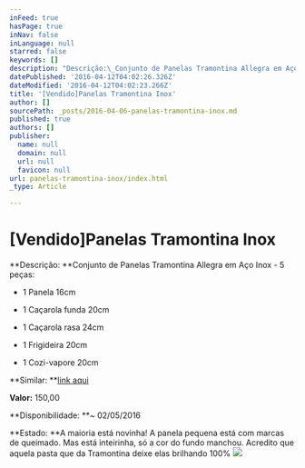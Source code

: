 ```yaml
---
inFeed: true
hasPage: true
inNav: false
inLanguage: null
starred: false
keywords: []
description: "Descrição:\_Conjunto de Panelas Tramontina Allegra em Aço Inox - 5 peças:\_"
datePublished: '2016-04-12T04:02:26.326Z'
dateModified: '2016-04-12T04:02:23.266Z'
title: '[Vendido]Panelas Tramontina Inox'
author: []
sourcePath: _posts/2016-04-06-panelas-tramontina-inox.md
published: true
authors: []
publisher:
  name: null
  domain: null
  url: null
  favicon: null
url: panelas-tramontina-inox/index.html
_type: Article

---
```

# \[Vendido\]Panelas Tramontina Inox

**Descrição: **Conjunto de Panelas Tramontina Allegra em Aço Inox - 5 peças: 

- 1 Panela 16cm

- 1 Caçarola funda 20cm

- 1 Caçarola rasa 24cm

- 1 Frigideira 20cm

- 1 Cozi-vapore 20cm

**Similar: **[link aqui][0]

**Valor:** 150,00

**Disponibilidade: **~ 02/05/2016

**Estado: **A maioria está novinha! A panela pequena está com marcas de queimado. Mas está inteirinha, só a cor do fundo manchou. Acredito que aquela pasta que da Tramontina deixe elas brilhando 100%
![](https://the-grid-user-content.s3-us-west-2.amazonaws.com/d96fd979-7108-4a66-92de-2f3803c34efd.jpg)

[0]: http://www.pontofrio.com.br/UtilidadesDomesticas/Panelas/conjuntodepanelas/Conjunto-de-Panelas-Tramontina-Allegra-65650190-em-Aco-Inox-5-pecas-2277822.html